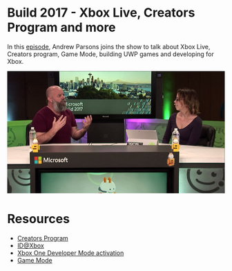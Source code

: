 # Build 2017 - Xbox Live, Creators Program and more

In this [episode](https://channel9.msdn.com/Shows/dotGAME/Build-2017-Xbox-Live-Creators-Program-and-more), Andrew Parsons joins the show to talk about Xbox Live, Creators program, Game Mode, building UWP games and developing for Xbox.

[![screenshot](screenshot.png)](https://channel9.msdn.com/Shows/dotGAME/Build-2017-Xbox-Live-Creators-Program-and-more)

# Resources

* [Creators Program](https://channel9.msdn.com/Shows/dotGAME/aka.ms/xblcp)
* [ID@Xbox](http://www.xbox.com/en-US/developers/id)
* [Xbox One Developer Mode activation](https://docs.microsoft.com/en-us/windows/uwp/xbox-apps/devkit-activation)
* [Game Mode](https://support.xbox.com/en-US/games/game-setup/use-game-mode-gaming-on-pc)

